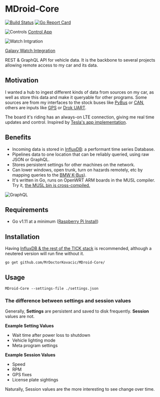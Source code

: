 # MDroid-Core

[![Build Status](https://travis-ci.org/MrDoctorKovacic/MDroid-Core.svg?branch=master)](https://travis-ci.org/MrDoctorKovacic/MDroid-Core) [![Go Report Card](https://goreportcard.com/badge/github.com/MrDoctorKovacic/MDroid-Core)](https://goreportcard.com/report/github.com/MrDoctorKovacic/MDroid-Core)

![Controls](https://quinncasey.com/wp-content/uploads/2019/10/Arrays-Web-1.jpg "Screenshot 1")
[Control App](https://github.com/MrDoctorKovacic/MDroid-Control)

![Watch Intgration](https://quinncasey.com/wp-content/uploads/2019/09/maxresdefault.jpg)

[Galaxy Watch Integration](https://quinncasey.com/unlocking-vehicle-with-mdroid-core-from-smartwatch/)

REST & GraphQL API for vehicle data. It is the backbone to several projects allowing remote access to my car and its data.

## Motivation

I wanted a hub to ingest different kinds of data from sources on my car, as well as store this data and make it queryable for other programs. Some sources are from my interfaces to the stock buses like [PyBus](https://github.com/MrDoctorKovacic/pyBus) or [CAN](https://github.com/MrDoctorKovacic/MDroid-CAN), others are inputs like [GPS](https://github.com/MrDoctorKovacic/MDroid-GPS) or [Drok UART](https://github.com/MrDoctorKovacic/MDroid-Drok).

 The board it's riding has an always-on LTE connection, giving me real time updates and control. Inspired by [Tesla's app implementation](https://www.tesla.com/support/tesla-app).

## Benefits

* Incoming data is stored in [InfluxDB](https://www.influxdata.com/): a performant time series Database.
* Pipelines data to one location that can be reliably queried, using raw JSON or GraphQL.
* Stores persistent settings for other machines on the network.
* Can lower windows, open trunk, turn on hazards remotely, etc by mapping queries to the [BMW K-Bus](https://github.com/MrDoctorKovacic/pyBus)).
* It's written in Go, runs on OpenWRT ARM boards in the MUSL compiler. Try it, [the MUSL bin is cross-compiled.](https://github.com/MrDoctorKovacic/MDroid-Core/blob/master/bin/MDroid-Core-MUSL)

![GraphQL](https://quinncasey.com/wp-content/uploads/2019/11/graphql.png "GraphQL")

## Requirements

* Go v1.11 at a minimum ([Raspberry Pi Install](https://gist.github.com/kbeflo/9d981573aad107da6fa7ac0603259b3b))

## Installation

Having [InfluxDB & the rest of the TICK stack](https://www.influxdata.com/blog/running-the-tick-stack-on-a-raspberry-pi/) is recommended, although a neutered version will run fine without it.

```go get github.com/MrDoctorKovacic/MDroid-Core/```

## Usage

```MDroid-Core --settings-file ./settings.json```

### The difference between settings and session values

Generally, **Settings** are persistent and saved to disk frequently. **Session** values are not.

**Example Setting Values**
* Wait time after power loss to shutdown
* Vehicle lighting mode
* Meta program settings

**Example Session Values**
* Speed
* RPM
* GPS fixes
* License plate sightings

Naturally, Session values are the more interesting to see change over time.
